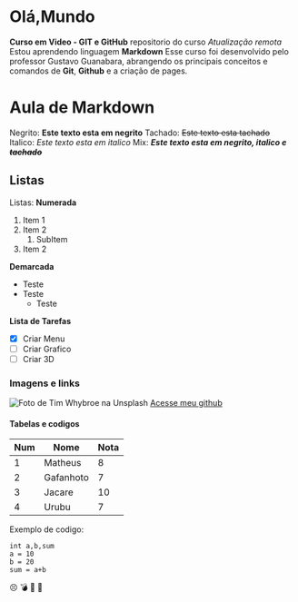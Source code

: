 # Olá,Mundo
 **Curso em Video - GIT e GitHub**  repositorio do curso
*Atualização remota*
Estou aprendendo linguagem **Markdown**
Esse curso foi desenvolvido pelo professor Gustavo Guanabara, abrangendo os principais conceitos e comandos de **Git**, **Github**  e a criação de pages.
# Aula de Markdown

Negrito: **Este texto esta em negrito**
Tachado: ~~Este texto esta tachado~~
Italico: *Este texto esta em italico*
Mix: _**Este texto esta em negrito, italico e ~~tachado~~**_
## Listas
Listas: 
**Numerada**
1. Item 1
2. Item 2
   1. SubItem
2. Item 2

**Demarcada**
* Teste
* Teste
   *   Teste

**Lista de Tarefas**
- [x] Criar Menu
- [ ] Criar Grafico
- [ ] Criar 3D

### Imagens e links
![Foto de <a href="https://unsplash.com/pt-br/@timwhybrow?utm_content=creditCopyText&utm_medium=referral&utm_source=unsplash">Tim Whybroe</a> na <a href="https://unsplash.com/pt-br/fotografias/casa-de-concreto-branco-ao-lado-do-farol-2ojuueC2QVU?utm_content=creditCopyText&utm_medium=referral&utm_source=unsplash">Unsplash</a>
  ](https://images.unsplash.com/photo-1543804082-5e00fcfc1e66?q=80&w=1449&auto=format&fit=crop&ixlib=rb-4.0.3&ixid=M3wxMjA3fDB8MHxwaG90by1wYWdlfHx8fGVufDB8fHx8fA%3D%3D)
  [Acesse meu github](https://github.com/MatheusAntonelli)
  
#### Tabelas e codigos

Num | Nome | Nota
--- | --- | ----
1 | Matheus | 8
2 | Gafanhoto |7
3 | Jacare | 10
4 | Urubu | 7

Exemplo de codigo:
```
int a,b,sum
a = 10
b = 20
sum = a+b
```
:persevere:
:bomb:
:100:
🌋

